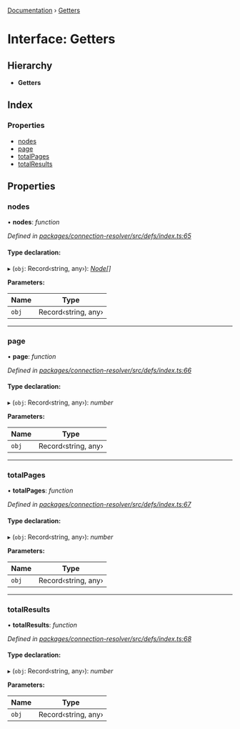 [Documentation](../README.md) › [Getters](getters.md)

# Interface: Getters

## Hierarchy

* **Getters**

## Index

### Properties

* [nodes](getters.md#nodes)
* [page](getters.md#page)
* [totalPages](getters.md#totalpages)
* [totalResults](getters.md#totalresults)

## Properties

###  nodes

• **nodes**: *function*

*Defined in [packages/connection-resolver/src/defs/index.ts:65](https://github.com/badbatch/graphql-box/blob/9c9f902/packages/connection-resolver/src/defs/index.ts#L65)*

#### Type declaration:

▸ (`obj`: Record‹string, any›): *[Node](../README.md#node)[]*

**Parameters:**

Name | Type |
------ | ------ |
`obj` | Record‹string, any› |

___

###  page

• **page**: *function*

*Defined in [packages/connection-resolver/src/defs/index.ts:66](https://github.com/badbatch/graphql-box/blob/9c9f902/packages/connection-resolver/src/defs/index.ts#L66)*

#### Type declaration:

▸ (`obj`: Record‹string, any›): *number*

**Parameters:**

Name | Type |
------ | ------ |
`obj` | Record‹string, any› |

___

###  totalPages

• **totalPages**: *function*

*Defined in [packages/connection-resolver/src/defs/index.ts:67](https://github.com/badbatch/graphql-box/blob/9c9f902/packages/connection-resolver/src/defs/index.ts#L67)*

#### Type declaration:

▸ (`obj`: Record‹string, any›): *number*

**Parameters:**

Name | Type |
------ | ------ |
`obj` | Record‹string, any› |

___

###  totalResults

• **totalResults**: *function*

*Defined in [packages/connection-resolver/src/defs/index.ts:68](https://github.com/badbatch/graphql-box/blob/9c9f902/packages/connection-resolver/src/defs/index.ts#L68)*

#### Type declaration:

▸ (`obj`: Record‹string, any›): *number*

**Parameters:**

Name | Type |
------ | ------ |
`obj` | Record‹string, any› |
